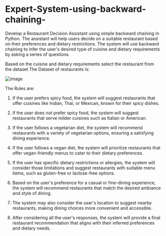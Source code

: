 # Expert-System-using-backward-chaining-
Develop a Restaurant Decision Assistant using simple backward chaining in Python. The assistant will help users decide on a suitable restaurant based on their preferences and dietary restrictions. The system will use backward chaining to infer the user's desired type of cuisine and dietary requirements by asking a series of questions.

Based on the cuisine and dietary requirements select the restaurant from the dataset The Dataset of restaurants is:

![image](https://github.com/Ashutosh-Gairola/Expert-System-using-backward-chaining-/assets/132334074/6d26f874-4ae1-4b7d-9987-f36b8c437874)


The Rules are:

1. If the user prefers spicy food, the system will suggest restaurants that offer cuisines like Indian, Thai, or Mexican, known for their spicy dishes.

2. If the user does not prefer spicy food, the system will suggest restaurants that serve milder cuisines such as Italian or American.

3. If the user follows a vegetarian diet, the system will recommend restaurants with a variety of vegetarian options, ensuring a satisfying dining experience.

4. If the user follows a vegan diet, the system will prioritize restaurants that offer vegan-friendly menus to cater to their dietary preferences.

5. If the user has specific dietary restrictions or allergies, the system will consider those limitations and suggest restaurants with suitable menu items, such as gluten-free or lactose-free options.

6. Based on the user's preference for a casual or fine-dining experience, the system will recommend restaurants that match the desired ambiance and style of dining.


7. The system may also consider the user's location to suggest nearby restaurants, making dining choices more convenient and accessible.

8. After considering all the user's responses, the system will provide a final restaurant recommendation that aligns with their inferred preferences and dietary needs.
